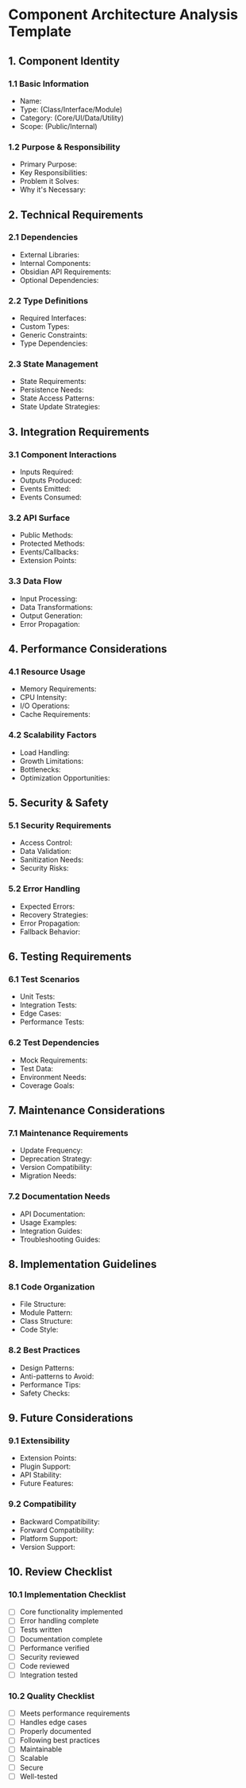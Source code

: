 # Component Architecture Analysis Template

## 1. Component Identity

### 1.1 Basic Information
- Name:
- Type: (Class/Interface/Module)
- Category: (Core/UI/Data/Utility)
- Scope: (Public/Internal)

### 1.2 Purpose & Responsibility
- Primary Purpose:
- Key Responsibilities:
- Problem it Solves:
- Why it's Necessary:

## 2. Technical Requirements

### 2.1 Dependencies
- External Libraries:
- Internal Components:
- Obsidian API Requirements:
- Optional Dependencies:

### 2.2 Type Definitions
- Required Interfaces:
- Custom Types:
- Generic Constraints:
- Type Dependencies:

### 2.3 State Management
- State Requirements:
- Persistence Needs:
- State Access Patterns:
- State Update Strategies:

## 3. Integration Requirements

### 3.1 Component Interactions
- Inputs Required:
- Outputs Produced:
- Events Emitted:
- Events Consumed:

### 3.2 API Surface
- Public Methods:
- Protected Methods:
- Events/Callbacks:
- Extension Points:

### 3.3 Data Flow
- Input Processing:
- Data Transformations:
- Output Generation:
- Error Propagation:

## 4. Performance Considerations

### 4.1 Resource Usage
- Memory Requirements:
- CPU Intensity:
- I/O Operations:
- Cache Requirements:

### 4.2 Scalability Factors
- Load Handling:
- Growth Limitations:
- Bottlenecks:
- Optimization Opportunities:

## 5. Security & Safety

### 5.1 Security Requirements
- Access Control:
- Data Validation:
- Sanitization Needs:
- Security Risks:

### 5.2 Error Handling
- Expected Errors:
- Recovery Strategies:
- Error Propagation:
- Fallback Behavior:

## 6. Testing Requirements

### 6.1 Test Scenarios
- Unit Tests:
- Integration Tests:
- Edge Cases:
- Performance Tests:

### 6.2 Test Dependencies
- Mock Requirements:
- Test Data:
- Environment Needs:
- Coverage Goals:

## 7. Maintenance Considerations

### 7.1 Maintenance Requirements
- Update Frequency:
- Deprecation Strategy:
- Version Compatibility:
- Migration Needs:

### 7.2 Documentation Needs
- API Documentation:
- Usage Examples:
- Integration Guides:
- Troubleshooting Guides:

## 8. Implementation Guidelines

### 8.1 Code Organization
- File Structure:
- Module Pattern:
- Class Structure:
- Code Style:

### 8.2 Best Practices
- Design Patterns:
- Anti-patterns to Avoid:
- Performance Tips:
- Safety Checks:

## 9. Future Considerations

### 9.1 Extensibility
- Extension Points:
- Plugin Support:
- API Stability:
- Future Features:

### 9.2 Compatibility
- Backward Compatibility:
- Forward Compatibility:
- Platform Support:
- Version Support:

## 10. Review Checklist

### 10.1 Implementation Checklist
- [ ] Core functionality implemented
- [ ] Error handling complete
- [ ] Tests written
- [ ] Documentation complete
- [ ] Performance verified
- [ ] Security reviewed
- [ ] Code reviewed
- [ ] Integration tested

### 10.2 Quality Checklist
- [ ] Meets performance requirements
- [ ] Handles edge cases
- [ ] Properly documented
- [ ] Following best practices
- [ ] Maintainable
- [ ] Scalable
- [ ] Secure
- [ ] Well-tested
